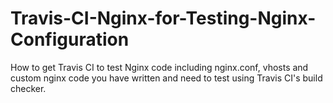 # Travis-CI-Nginx-for-Testing-Nginx-Configuration
How to get Travis CI to test Nginx code including nginx.conf, vhosts and custom nginx code you have written and need to test using Travis CI's build checker.
